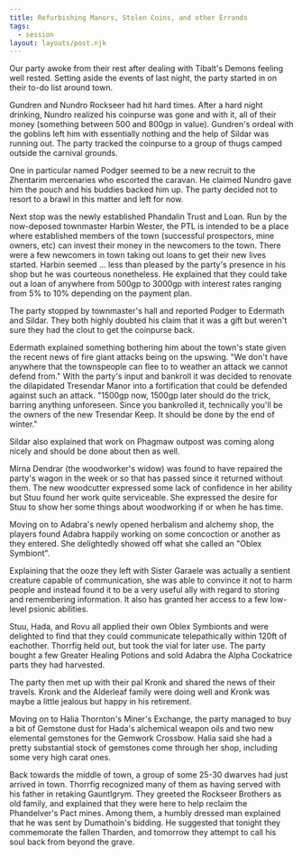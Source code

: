 ```yaml
---
title: Refurbishing Manors, Stolen Coins, and other Errands
tags:
  - session
layout: layouts/post.njk
---
```


Our party awoke from their rest after dealing with Tibalt's Demons feeling well rested. Setting aside the events of last night, the party started in on their to-do list around town.

Gundren and Nundro Rockseer had hit hard times. After a hard night drinking, Nundro realized his coinpurse was gone and with it, all of their money (something between 500 and 800gp in value). Gundren's ordeal with the goblins left him with essentially nothing and the help of Sildar was running out. The party tracked the coinpurse to a group of thugs camped outside the carnival grounds.

One in particular named Podger seemed to be a new recruit to the Zhentarim mercenaries who escorted the caravan. He claimed Nundro gave him the pouch and his buddies backed him up. The party decided not to resort to a brawl in this matter and left for now.

Next stop was the newly established Phandalin Trust and Loan. Run by the now-deposed townmaster Harbin Wester, the PTL is intended to be a place where established members of the town (successful prospectors, mine owners, etc) can invest their money in the newcomers to the town. There were a few newcomers in town taking out loans to get their new lives started. Harbin seemed ... less than pleased by the party's presence in his shop but he was courteous nonetheless. He explained that they could take out a loan of anywhere from 500gp to 3000gp with interest rates ranging from 5% to 10% depending on the payment plan.

The party stopped by townmaster's hall and reported Podger to Edermath and Sildar. They both highly doubted his claim that it was a gift but weren't sure they had the clout to get the coinpurse back.

Edermath explained something bothering him about the town's state given the recent news of fire giant attacks being on the upswing. "We don't have anywhere that the townspeople can flee to to weather an attack we cannot defend from." With the party's input and bankroll it was decided to renovate the dilapidated Tresendar Manor into a fortification that could be defended against such an attack. "1500gp now, 1500gp later should do the trick, barring anything unforeseen. Since you bankrolled it, technically you'll be the owners of the new Tresendar Keep. It should be done by the end of winter."

Sildar also explained that work on Phagmaw outpost was coming along nicely and should be done about then as well.

Mirna Dendrar (the woodworker's widow) was found to have repaired the party's wagon in the week or so that has passed since it returned without them. The new woodcutter expressed some lack of confidence in her ability but Stuu found her work quite serviceable. She expressed the desire for Stuu to show her some things about woodworking if or when he has time.

Moving on to Adabra's newly opened herbalism and alchemy shop, the players found Adabra happily working on some concoction or another as they entered. She delightedly showed off what she called an "Oblex Symbiont". 

Explaining that the ooze they left with Sister Garaele was actually a sentient creature capable of communication, she was able to convince it not to harm people and instead found it to be a very useful ally with regard to storing and remembering information. It also has granted her access to a few low-level psionic abilities. 

Stuu, Hada, and Rovu all applied their own Oblex Symbionts and were delighted to find that they could communicate telepathically within 120ft of eachother. Thorrfig held out, but took the vial for later use. The party bought a few Greater Healing Potions and sold Adabra the Alpha Cockatrice parts they had harvested.

The party then met up with their pal Kronk and shared the news of their travels. Kronk and the Alderleaf family were doing well and Kronk was maybe a little jealous but happy in his retirement.

Moving on to Halia Thornton's Miner's Exchange, the party managed to buy a bit of Gemstone dust for Hada's alchemical weapon oils and two new elemental gemstones for the Gemwork Crossbow. Halia said she had a pretty substantial stock of gemstones come through her shop, including some very high carat ones.

Back towards the middle of town, a group of some 25-30 dwarves had just arrived in town. Thorrfig recognized many of them as having served with his father in retaking Gauntlgrym. They greeted the Rockseer Brothers as old family, and explained that they were here to help reclaim the Phandelver's Pact mines. Among them, a humbly dressed man explained that he was sent by Dumathoin's bidding. He suggested that tonight they commemorate the fallen Tharden, and tomorrow they attempt to call his soul back from beyond the grave.